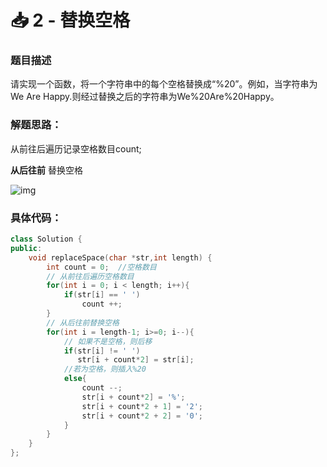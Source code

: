 # 📥 2 - 替换空格

### 题目描述



请实现一个函数，将一个字符串中的每个空格替换成“%20”。例如，当字符串为We Are Happy.则经过替换之后的字符串为We%20Are%20Happy。



### 解题思路：



从前往后遍历记录空格数目count;

**从后往前** 替换空格

![img](https://cdn.nlark.com/yuque/0/2020/png/1237282/1586186758001-b64e389f-73de-440e-b4b2-16b2906df9c2.png)



### 具体代码：



```cpp
class Solution {
public:
    void replaceSpace(char *str,int length) {
        int count = 0;  //空格数目
        // 从前往后遍历空格数目
        for(int i = 0; i < length; i++){
            if(str[i] == ' ')
                count ++;
        }
        // 从后往前替换空格
        for(int i = length-1; i>=0; i--){
            // 如果不是空格，则后移
            if(str[i] != ' ')
               str[i + count*2] = str[i];
            //若为空格，则插入%20
            else{
                count --;
                str[i + count*2] = '%';
                str[i + count*2 + 1] = '2';
                str[i + count*2 + 2] = '0';
            }
        }
    }
};
```